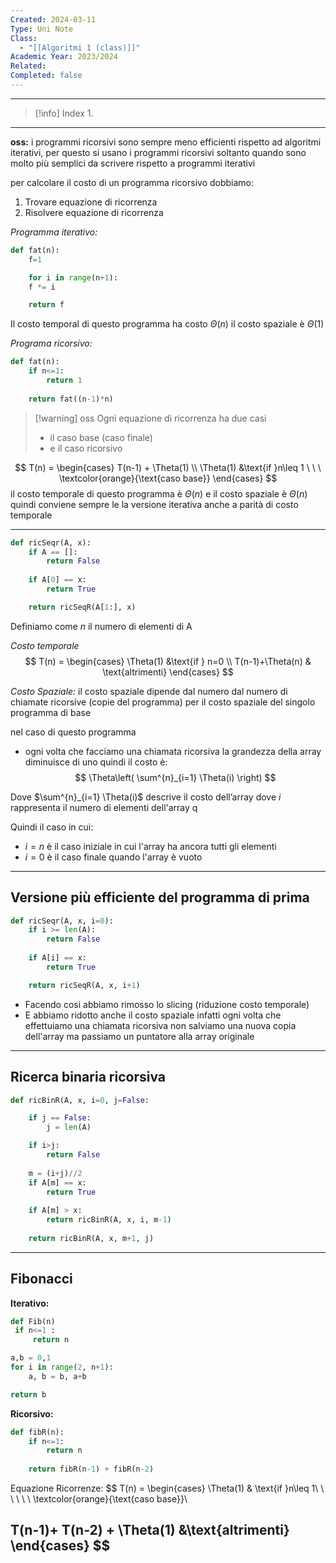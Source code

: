 ```yaml
---
Created: 2024-03-11
Type: Uni Note
Class:
  - "[[Algoritmi 1 (class)]]"
Academic Year: 2023/2024
Related: 
Completed: false
---
```

---

>[!info] Index
>1. 

---
**oss:** i programmi ricorsivi sono sempre meno efficienti rispetto ad algoritmi iterativi, per questo si usano i programmi ricorsivi soltanto quando sono molto più semplici da scrivere rispetto a programmi iterativi

per calcolare il costo di un programma ricorsivo dobbiamo:
1. Trovare equazione di ricorrenza
2. Risolvere equazione di ricorrenza

*Programma iterativo:*
```python
def fat(n):
	f=1

	for i in range(n+1):
	f *= i

	return f
```

Il costo temporal di questo programma ha costo $\Theta(n)$ il costo spaziale è $\Theta(1)$

*Programa ricorsivo:*

```python
def fat(n):
	if n<=1:
		return 1
	
	return fat((n-1)*n)
```

>[!warning] oss
>Ogni equazione di ricorrenza ha due casi
>- il caso base (caso finale)
>- e il caso ricorsivo 

$$
T(n) = \begin{cases}
T(n-1) + \Theta(1) \\
\Theta(1) &\text{if }n\leq 1 \ \ \ \textcolor{orange}{\text{caso base}}
\end{cases}
$$
il costo temporale di questo programma è $\Theta(n)$ e il costo spaziale è $\Theta(n)$
quindi conviene sempre le la versione iterativa anche a parità di costo temporale



---
```python
def ricSeqr(A, x):
	if A == []:
		return False
	
	if A[0] == x:
		return True

	return ricSeqR(A[1:], x)
```

Definiamo come $n$ il numero di elementi di A

*Costo temporale*
$$
T(n) = \begin{cases}
\Theta(1) &\text{if } n=0 \\
T(n-1)+\Theta(n) & \text{altrimenti}
\end{cases}
$$

*Costo Spaziale:*
il costo spaziale dipende dal numero dal numero di chiamate ricorsive (copie del programma) per il costo spaziale del singolo programma di base

nel caso di questo programma
- ogni volta che facciamo una chiamata ricorsiva la grandezza della array diminuisce di uno quindi il costo è:
$$
\Theta\left( \sum^{n}_{i=1} \Theta(i) \right)
$$

Dove $\sum^{n}_{i=1} \Theta(i)$ descrive il costo dell’array dove $i$ rappresenta il numero di elementi dell'array q

Quindi il caso in cui:
- $i=n$ è il caso iniziale in cui l'array ha ancora tutti gli elementi  
- $i=0$ è il caso finale quando l'array è vuoto

---
## Versione più efficiente del programma di prima

```python
def ricSeqr(A, x, i=0):
	if i >= len(A):
		return False
	
	if A[i] == x:
		return True

	return ricSeqR(A, x, i+1)
```

- Facendo cosi abbiamo rimosso lo slicing (riduzione costo temporale)
- E abbiamo ridotto anche il costo spaziale infatti ogni volta che effettuiamo una chiamata ricorsiva non salviamo  una nuova copia dell'array ma passiamo un puntatore alla array originale

---
## Ricerca binaria ricorsiva

```python
def ricBinR(A, x, i=0, j=False:

	if j == False:
		j = len(A)

	if i>j:
		return False
		
	m = (i+j)//2
	if A[m] == x:
		return True
	
	if A[m] > x:
		return ricBinR(A, x, i, m-1)
	
	return ricBinR(A, x, m+1, j)
```

---
## Fibonacci
**Iterativo:**

```python
def Fib(n)
 if n<=1 :
	 return n

a,b = 0,1
for i in range(2, n+1):
	a, b = b, a+b

return b

```

**Ricorsivo:**

```python
def fibR(n):
	if n<=1:
		return n
	
	return fibR(n-1) + fibR(n-2)
```

Equazione Ricorrenze:
$$
T(n) = \begin{cases} 
\Theta(1) & \text{if }n\leq 1\ \ \ \ \ \  \textcolor{orange}{\text{caso base}}\\

T(n-1)+ T(n-2) + \Theta(1) &\text{altrimenti}
\end{cases}
$$
---
